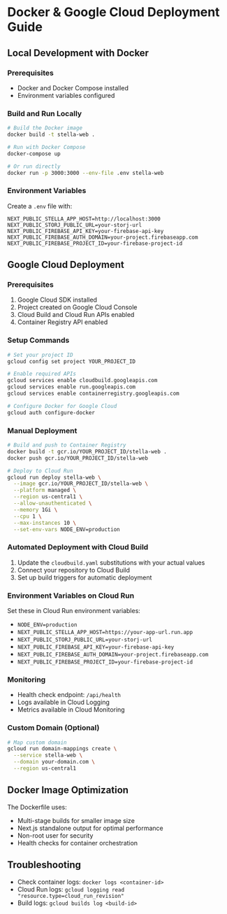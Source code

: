 # Docker & Google Cloud Deployment Guide

## Local Development with Docker

### Prerequisites

- Docker and Docker Compose installed
- Environment variables configured

### Build and Run Locally

```bash
# Build the Docker image
docker build -t stella-web .

# Run with Docker Compose
docker-compose up

# Or run directly
docker run -p 3000:3000 --env-file .env stella-web
```

### Environment Variables

Create a `.env` file with:

```
NEXT_PUBLIC_STELLA_APP_HOST=http://localhost:3000
NEXT_PUBLIC_STORJ_PUBLIC_URL=your-storj-url
NEXT_PUBLIC_FIREBASE_API_KEY=your-firebase-api-key
NEXT_PUBLIC_FIREBASE_AUTH_DOMAIN=your-project.firebaseapp.com
NEXT_PUBLIC_FIREBASE_PROJECT_ID=your-firebase-project-id
```

## Google Cloud Deployment

### Prerequisites

1. Google Cloud SDK installed
2. Project created on Google Cloud Console
3. Cloud Build and Cloud Run APIs enabled
4. Container Registry API enabled

### Setup Commands

```bash
# Set your project ID
gcloud config set project YOUR_PROJECT_ID

# Enable required APIs
gcloud services enable cloudbuild.googleapis.com
gcloud services enable run.googleapis.com
gcloud services enable containerregistry.googleapis.com

# Configure Docker for Google Cloud
gcloud auth configure-docker
```

### Manual Deployment

```bash
# Build and push to Container Registry
docker build -t gcr.io/YOUR_PROJECT_ID/stella-web .
docker push gcr.io/YOUR_PROJECT_ID/stella-web

# Deploy to Cloud Run
gcloud run deploy stella-web \
  --image gcr.io/YOUR_PROJECT_ID/stella-web \
  --platform managed \
  --region us-central1 \
  --allow-unauthenticated \
  --memory 1Gi \
  --cpu 1 \
  --max-instances 10 \
  --set-env-vars NODE_ENV=production
```

### Automated Deployment with Cloud Build

1. Update the `cloudbuild.yaml` substitutions with your actual values
2. Connect your repository to Cloud Build
3. Set up build triggers for automatic deployment

### Environment Variables on Cloud Run

Set these in Cloud Run environment variables:

- `NODE_ENV=production`
- `NEXT_PUBLIC_STELLA_APP_HOST=https://your-app-url.run.app`
- `NEXT_PUBLIC_STORJ_PUBLIC_URL=your-storj-url`
- `NEXT_PUBLIC_FIREBASE_API_KEY=your-firebase-api-key`
- `NEXT_PUBLIC_FIREBASE_AUTH_DOMAIN=your-project.firebaseapp.com`
- `NEXT_PUBLIC_FIREBASE_PROJECT_ID=your-firebase-project-id`

### Monitoring

- Health check endpoint: `/api/health`
- Logs available in Cloud Logging
- Metrics available in Cloud Monitoring

### Custom Domain (Optional)

```bash
# Map custom domain
gcloud run domain-mappings create \
  --service stella-web \
  --domain your-domain.com \
  --region us-central1
```

## Docker Image Optimization

The Dockerfile uses:

- Multi-stage builds for smaller image size
- Next.js standalone output for optimal performance
- Non-root user for security
- Health checks for container orchestration

## Troubleshooting

- Check container logs: `docker logs <container-id>`
- Cloud Run logs: `gcloud logging read "resource.type=cloud_run_revision"`
- Build logs: `gcloud builds log <build-id>`

